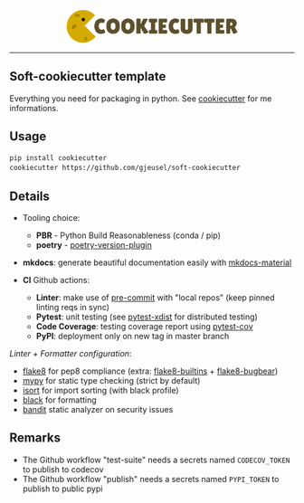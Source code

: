 <p align="center"><img width="60%" src="_static/cookiecutter_logo.png" /></p>

--------------------------------------------------------------------------------

## Soft-cookiecutter template

Everything you need for packaging in python. See [cookiecutter](https://github.com/audreyr/cookiecutter) for me informations.

## Usage

```bash
pip install cookiecutter
cookiecutter https://github.com/gjeusel/soft-cookiecutter
```

## Details

- Tooling choice:
  - **PBR** - Python Build Reasonableness (conda / pip)
  - **poetry** - [poetry-version-plugin](https://github.com/tiangolo/poetry-version-plugin)

- **mkdocs**: generate beautiful documentation easily with [mkdocs-material](https://squidfunk.github.io/mkdocs-material/)

- **CI** Github actions:
  - **Linter**: make use of [pre-commit](https://pre-commit.com/) with "local repos" (keep pinned linting reqs in sync)
  - **Pytest**: unit testing (see [pytest-xdist](https://github.com/pytest-dev/pytest-xdist) for distributed testing)
  - **Code Coverage**: testing coverage report using [pytest-cov](https://github.com/pytest-dev/pytest-cov)
  - **PyPI**: deployment only on new tag in master branch


*Linter + Formatter configuration*:
- [flake8](https://github.com/PyCQA/flake8) for pep8 compliance (extra: [flake8-builtins](https://github.com/gforcada/flake8-builtins) + [flake8-bugbear](https://github.com/PyCQA/flake8-bugbear))
- [mypy](https://github.com/python/mypy) for static type checking (strict by default)
- [isort](https://github.com/timothycrosley/isort) for import sorting (with black profile)
- [black](https://github.com/psf/black) for formatting
- [bandit](https://github.com/openstack/bandit) static analyzer on security
  issues


## Remarks

- The Github workflow "test-suite" needs a secrets named `CODECOV_TOKEN` to publish to codecov
- The Github workflow "publish" needs a secrets named `PYPI_TOKEN` to publish to public pypi
